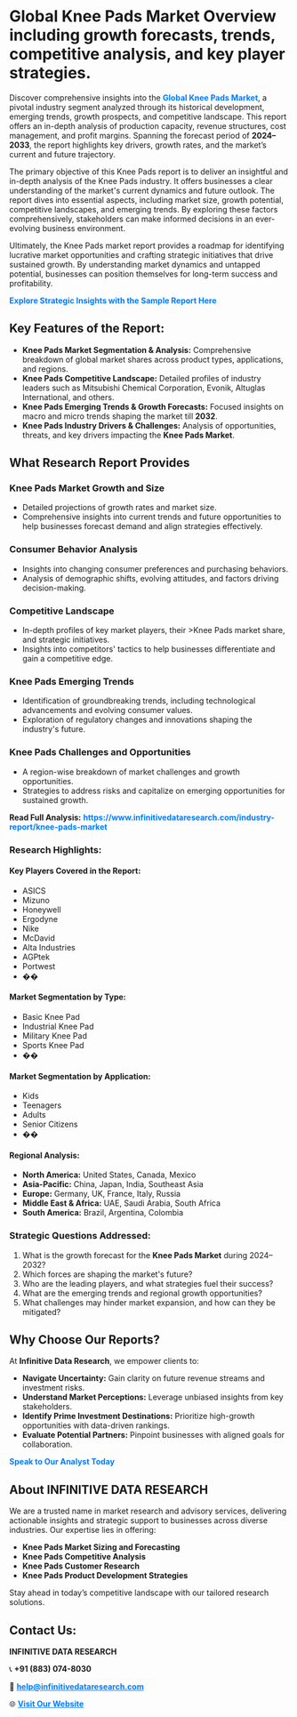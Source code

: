 <h1>Global Knee Pads Market Overview including growth forecasts, trends, competitive analysis, and key player strategies.</h1>
<p>
Discover comprehensive insights into the 
<a href="https://www.infinitivedataresearch.com/industry-report/knee-pads-market" rel="dofollow" style="color: #007BFF; text-decoration: none;"><strong>Global Knee Pads Market</strong></a>, a pivotal industry segment analyzed through its historical development, emerging trends, growth prospects, and competitive landscape. This report offers an in-depth analysis of production capacity, revenue structures, cost management, and profit margins. Spanning the forecast period of <strong>2024–2033</strong>, the report highlights key drivers, growth rates, and the market’s current and future trajectory.
</p>
<p>
The primary objective of this Knee Pads report is to deliver an insightful and in-depth analysis of the Knee Pads industry. It offers businesses a clear understanding of the market's current dynamics and future outlook. The report dives into essential aspects, including market size, growth potential, competitive landscapes, and emerging trends. By exploring these factors comprehensively, stakeholders can make informed decisions in an ever-evolving business environment.
</p>
<p>
Ultimately, the Knee Pads market report provides a roadmap for identifying lucrative market opportunities and crafting strategic initiatives that drive sustained growth. By understanding market dynamics and untapped potential, businesses can position themselves for long-term success and profitability.
</p>
<p>
<a href="https://www.infinitivedataresearch.com/request-sample/reportId=109336" style="color: #007BFF; text-decoration: none;"><strong>Explore Strategic Insights with the Sample Report Here</strong></a>
</p>

<h2>Key Features of the Report:</h2>
<ul>
<li><strong>Knee Pads Market Segmentation & Analysis:</strong> Comprehensive breakdown of global market shares across product types, applications, and regions.</li>
<li><strong>Knee Pads Competitive Landscape:</strong> Detailed profiles of industry leaders such as Mitsubishi Chemical Corporation, Evonik, Altuglas International, and others.</li>
<li><strong>Knee Pads Emerging Trends & Growth Forecasts:</strong> Focused insights on macro and micro trends shaping the market till <strong>2032</strong>.</li>
<li><strong>Knee Pads Industry Drivers & Challenges:</strong> Analysis of opportunities, threats, and key drivers impacting the <strong>Knee Pads Market</strong>.</li>
</ul>

<h2>What Research Report Provides</h2>
<h3>Knee Pads Market Growth and Size</h3>
<ul>
<li>Detailed projections of growth rates and market size.</li>
<li>Comprehensive insights into current trends and future opportunities to help businesses forecast demand and align strategies effectively.</li>
</ul>

<h3>Consumer Behavior Analysis</h3>
<ul>
<li>Insights into changing consumer preferences and purchasing behaviors.</li>
<li>Analysis of demographic shifts, evolving attitudes, and factors driving decision-making.</li>
</ul>

<h3>Competitive Landscape</h3>
<ul>
<li>In-depth profiles of key market players, their >Knee Pads market share, and strategic initiatives.</li>
<li>Insights into competitors' tactics to help businesses differentiate and gain a competitive edge.</li>
</ul>

<h3>Knee Pads Emerging Trends</h3>
<ul>
<li>Identification of groundbreaking trends, including technological advancements and evolving consumer values.</li>
<li>Exploration of regulatory changes and innovations shaping the industry's future.</li>
</ul>

<h3>Knee Pads Challenges and Opportunities</h3>
<ul>
<li>A region-wise breakdown of market challenges and growth opportunities.</li>
<li>Strategies to address risks and capitalize on emerging opportunities for sustained growth.</li>
</ul>
<p><strong>Read Full Analysis:</strong> <a href="https://www.infinitivedataresearch.com/industry-report/knee-pads-market" rel="dofollow" style="color: #007BFF; text-decoration: none;"><strong>https://www.infinitivedataresearch.com/industry-report/knee-pads-market</strong></a></p>
<h3>Research Highlights:</h3>
<h4>Key Players Covered in the Report:</h4>
<ul><li>ASICS</li><li>Mizuno</li><li>Honeywell</li><li>Ergodyne</li><li>Nike</li><li>McDavid</li><li>Alta Industries</li><li>AGPtek</li><li>Portwest</li><li>��</li></ul>
<h4>Market Segmentation by Type:</h4>
<ul><li>Basic Knee Pad</li><li>Industrial Knee Pad</li><li>Military Knee Pad</li><li>Sports Knee Pad</li><li>��</li></ul>
<h4>Market Segmentation by Application:</h4>
<ul><li>Kids</li><li>Teenagers</li><li>Adults</li><li>Senior Citizens</li><li>��</li></ul>

<h4>Regional Analysis:</h4>
<ul>
<li><strong>North America:</strong> United States, Canada, Mexico</li>
<li><strong>Asia-Pacific:</strong> China, Japan, India, Southeast Asia</li>
<li><strong>Europe:</strong> Germany, UK, France, Italy, Russia</li>
<li><strong>Middle East & Africa:</strong> UAE, Saudi Arabia, South Africa</li>
<li><strong>South America:</strong> Brazil, Argentina, Colombia</li>
</ul>

<h3>Strategic Questions Addressed:</h3>
<ol>
<li>What is the growth forecast for the <strong>Knee Pads Market</strong> during 2024–2032?</li>
<li>Which forces are shaping the market's future?</li>
<li>Who are the leading players, and what strategies fuel their success?</li>
<li>What are the emerging trends and regional growth opportunities?</li>
<li>What challenges may hinder market expansion, and how can they be mitigated?</li>
</ol>

<h2>Why Choose Our Reports?</h2>
<p>At <strong>Infinitive Data Research</strong>, we empower clients to:</p>
<ul>
<li><strong>Navigate Uncertainty:</strong> Gain clarity on future revenue streams and investment risks.</li>
<li><strong>Understand Market Perceptions:</strong> Leverage unbiased insights from key stakeholders.</li>
<li><strong>Identify Prime Investment Destinations:</strong> Prioritize high-growth opportunities with data-driven rankings.</li>
<li><strong>Evaluate Potential Partners:</strong> Pinpoint businesses with aligned goals for collaboration.</li>
</ul>
<p><a href="https://www.infinitivedataresearch.com/industry-report/knee-pads-market" rel="dofollow" style="color: #007BFF; text-decoration: none;"><strong>Speak to Our Analyst Today</strong></a></p>

<h2>About INFINITIVE DATA RESEARCH</h2>
<p>We are a trusted name in market research and advisory services, delivering actionable insights and strategic support to businesses across diverse industries. Our expertise lies in offering:</p>
<ul>
<li><strong>Knee Pads Market Sizing and Forecasting</strong></li>
<li><strong>Knee Pads Competitive Analysis</strong></li>
<li><strong>Knee Pads Customer Research</strong></li>
<li><strong>Knee Pads Product Development Strategies</strong></li>
</ul>
<p>Stay ahead in today’s competitive landscape with our tailored research solutions.</p>

<h2>Contact Us:</h2>
<p><strong>INFINITIVE DATA RESEARCH</strong></p>
<p>📞 <strong>+91 (883) 074-8030</strong></p>
<p>📧 <strong><a href="mailto:help@infinitivedataresearch.com" style="color: #007BFF;">help@infinitivedataresearch.com</a></strong></p>
<p>🌐 <strong><a href="https://www.infinitivedataresearch.com" rel="dofollow" style="color: #007BFF;">Visit Our Website</a></strong></p>